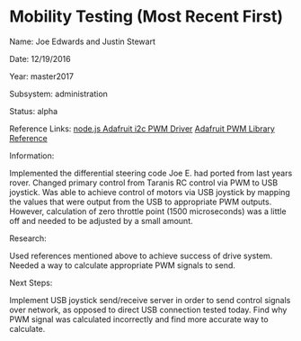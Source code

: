 # Mobility Testing (Most Recent First)

Name: Joe Edwards and Justin Stewart

Date: 12/19/2016

Year: master2017

Subsystem: administration

Status: alpha

Reference Links: 
[node.js Adafruit i2c PWM Driver](https://github.com/kaosat-dev/adafruit-i2c-pwm-driver)
[Adafruit PWM Library Reference](https://learn.adafruit.com/adafruit-16-channel-pwm-servo-hat-for-raspberry-pi/library-reference)


Information:

Implemented the differential steering code Joe E. had ported from last years rover. Changed primary control from
Taranis RC control via PWM to USB joystick. Was able to achieve control of motors via USB joystick by mapping the values
that were output from the USB to appropriate PWM outputs. However, calculation of zero throttle point (1500 microseconds) 
was a little off and needed to be adjusted by a small amount. 

Research: 

Used references mentioned above to achieve success of drive system. Needed a way to calculate appropriate PWM signals to send.

Next Steps:

Implement USB joystick send/receive server in order to send control signals over network, as opposed to direct USB connection
tested today. Find why PWM signal was calculated incorrectly and find more accurate way to calculate. 

